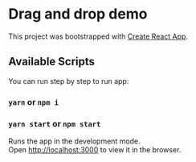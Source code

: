 # Drag and drop demo

This project was bootstrapped with [Create React App](https://github.com/facebook/create-react-app).

## Available Scripts

You can run step by step to run app:

### `yarn` or `npm i`
### `yarn start` or `npm start`

Runs the app in the development mode.\
Open [http://localhost:3000](http://localhost:3000) to view it in the browser.
